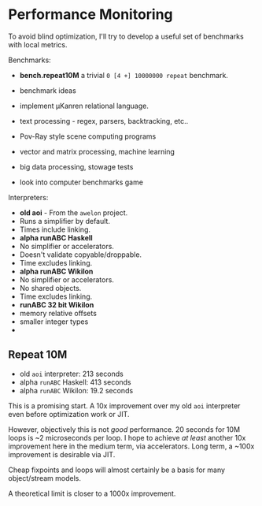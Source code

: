 # Performance Monitoring

To avoid blind optimization, I'll try to develop a useful set of benchmarks with local metrics.

Benchmarks:
* **bench.repeat10M** a trivial `0 [4 +] 10000000 repeat` benchmark.

* benchmark ideas
 * implement μKanren relational language.
 * text processing - regex, parsers, backtracking, etc..
 * Pov-Ray style scene computing programs
 * vector and matrix processing, machine learning
 * big data processing, stowage tests
 * look into computer benchmarks game

Interpreters:
* **old aoi** - From the `awelon` project.
 * Runs a simplifier by default. 
 * Times include linking.
* **alpha runABC Haskell** 
 * No simplifier or accelerators.
 * Doesn't validate copyable/droppable. 
 * Time excludes linking.
* **alpha runABC Wikilon**
 * No simplifier or accelerators. 
 * No shared objects. 
 * Time excludes linking.
* **runABC 32 bit Wikilon**
 * memory relative offsets
 * smaller integer types
 * 

## Repeat 10M

* old `aoi` interpreter: 213 seconds
* alpha `runABC` Haskell: 413 seconds
* alpha `runABC` Wikilon: 19.2 seconds

This is a promising start. A 10x improvement over my old `aoi` interpreter even before optimization work or JIT. 

However, objectively this is not *good* performance. 20 seconds for 10M loops is ~2 microseconds per loop. I hope to achieve *at least* another 10x improvement here in the medium term, via accelerators. Long term, a ~100x improvement is desirable via JIT.

 Cheap fixpoints and loops will almost certainly be a basis for many object/stream models.

A theoretical limit is closer to a 1000x improvement.



